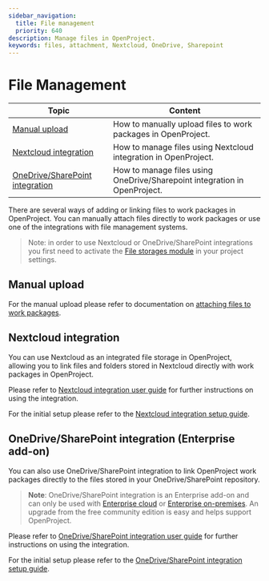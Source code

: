 ```yaml
---
sidebar_navigation:
  title: File management
  priority: 640
description: Manage files in OpenProject.
keywords: files, attachment, Nextcloud, OneDrive, Sharepoint
---
```


# File Management

| Topic                                                                                | Content                                                                   |
|--------------------------------------------------------------------------------------|---------------------------------------------------------------------------|
| [Manual upload](#manual-upload)                                                      | How to manually upload files to work packages in OpenProject.             |
| [Nextcloud integration](#nextcloud-integration)                                      | How to manage files using Nextcloud integration in OpenProject.           |
| [OneDrive/SharePoint integration](#onedrivesharepoint-integration-enterprise-add-on) | How to manage files using OneDrive/Sharepoint integration in OpenProject. |

There are several ways of adding or linking files to work packages in OpenProject. You can manually attach files directly to work packages or use one of the integrations with file management systems.

> Note: in order to use Nextcloud or OneDrive/SharePoint integrations you first need to activate the [File storages module](../projects/project-settings/file-storages/) in your project settings.

## Manual upload

For the manual upload please refer to documentation on [attaching files to work packages](../work-packages/create-work-package/#add-attachments-to-work-packages). 

## Nextcloud integration

You can use Nextcloud as an integrated file storage in OpenProject, allowing you to link files and folders stored in Nextcloud directly with work packages in OpenProject.

Please refer to [Nextcloud integration user guide](./nextcloud-integration) for further instructions on using the integration.

For the initial setup please refer to the [Nextcloud integration setup guide](../../system-admin-guide/integrations/nextcloud/).

## OneDrive/SharePoint integration (Enterprise add-on)

You can also use OneDrive/SharePoint integration to link OpenProject work packages directly to the files stored in your OneDrive/SharePoint repository.

> **Note**: OneDrive/SharePoint integration is an Enterprise add-on and can only be used with [Enterprise cloud](../../enterprise-guide/enterprise-cloud-guide/) or  [Enterprise on-premises](../../enterprise-guide/enterprise-on-premises-guide/). An upgrade from the free community edition is easy and helps support OpenProject.

Please refer to [OneDrive/SharePoint integration user guide](./one-drive-integration) for further instructions on using the integration.

For the initial setup please refer to the [OneDrive/SharePoint integration setup guide](../../system-admin-guide/integrations/one-drive/).


